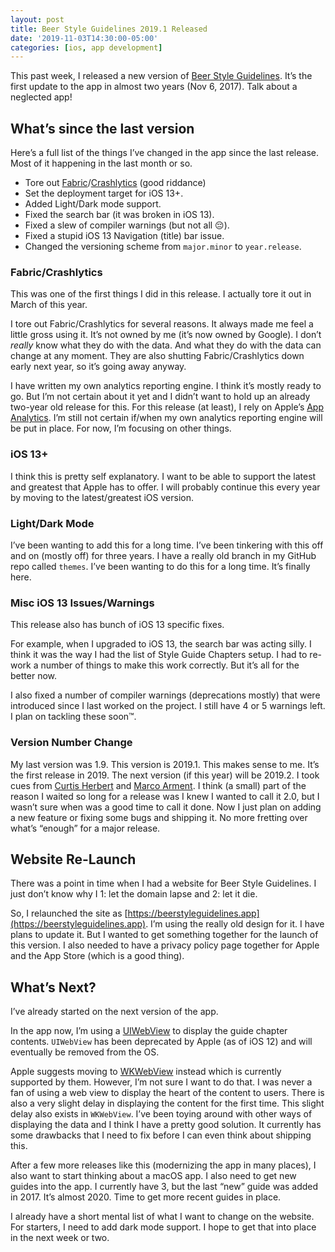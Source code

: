 ```yaml
---
layout: post
title: Beer Style Guidelines 2019.1 Released
date: '2019-11-03T14:30:00-05:00'
categories: [ios, app development]
---
```


This past week, I released a new version of [Beer Style Guidelines](https://apps.apple.com/us/app/beer-styles-bjcp-2015/id998139111?ls=1). It’s the first update to the app in almost two years (Nov 6, 2017). Talk about a neglected app! 

## What’s since the last version
Here’s a full list of the things I’ve changed in the app since the last release. Most of it happening in the last month or so. 

- Tore out [Fabric](https://get.fabric.io)/[Crashlytics](https://fabric.io/kits/ios/crashlytics) (good riddance)
- Set the deployment target for iOS 13+.
- Added Light/Dark mode support. 
- Fixed the search bar (it was broken in iOS 13).
- Fixed a slew of compiler warnings (but not all 😔).
- Fixed a stupid iOS 13 Navigation (title) bar issue.
- Changed the versioning scheme from `major.minor` to `year.release`. 

### Fabric/Crashlytics
This was one of the first things I did in this release. I actually tore it out in March of this year. 

I tore out Fabric/Crashlytics for several reasons. It always made me feel a little gross using it. It’s not owned by me (it’s now owned by Google). I don’t _really_ know what they do with the data. And what they do with the data can change at any moment. They are also shutting Fabric/Crashlytics down early next year, so it’s going away anyway. 

I have written my own analytics reporting engine. I think it’s mostly ready to go. But I’m not certain about it yet and I didn’t want to hold up an already two-year old release for this. For this release (at least), I rely on Apple’s [App Analytics](https://developer.apple.com/app-store-connect/analytics/).  I’m still not certain if/when my own analytics reporting engine will be put in place. For now, I’m focusing on other things. 

### iOS 13+ 
I think this is pretty self explanatory. I want to be able to support the latest and greatest that Apple has to offer. I will probably continue this every year by moving to the latest/greatest iOS version. 

### Light/Dark Mode
I’ve been wanting to add this for a long time. I’ve been tinkering with this off and on (mostly off) for three years. I have a really old branch in my GitHub repo called `themes`. I’ve been wanting to do this for a long time. It’s finally here. 

### Misc iOS 13 Issues/Warnings
This release also has bunch of iOS 13 specific fixes. 

For example, when I upgraded to iOS 13, the search bar was acting silly. I think it was the way I had the list of Style Guide Chapters setup. I had to re-work a number of things to make this work correctly. But it’s all for the better now. 

I also fixed a number of compiler warnings (deprecations mostly) that were introduced since I last worked on the project. I still have 4 or 5 warnings left. I plan on tackling these soon™.

### Version Number Change
My last version was 1.9. This version is 2019.1. This makes sense to me. It’s the first release in 2019. The next version (if this year) will be 2019.2. I took cues from [Curtis Herbert](https://blog.curtisherbert.com) and [Marco Arment](https://marco.org). I think (a small) part of the reason I waited so long for a release was I knew I wanted to call it 2.0, but I wasn’t sure when was a good time to call it done. Now I just plan on adding a new feature or fixing some bugs and shipping it. No more fretting over what’s “enough” for a major release. 

## Website Re-Launch
There was a point in time when I had a website for Beer Style Guidelines. I just don’t know why I 1: let the domain lapse and 2: let it die. 

So, I relaunched the site as [https://beerstyleguidelines.app](https://beerstyleguidelines.app). I’m using the really old design for it. I have plans to update it. But I wanted to get something together for the launch of this version. I also needed to have a privacy policy page together for Apple and the App Store (which is a good thing).

## What’s Next?
I’ve already started on the next version of the app. 

In the app now, I’m using a [UIWebView](https://developer.apple.com/documentation/uikit/uiwebview) to display the guide chapter contents. `UIWebView` has been deprecated by Apple (as of iOS 12) and will eventually be removed from the OS. 

Apple suggests moving to [WKWebView](https://developer.apple.com/documentation/webkit/wkwebview) instead which is currently supported by them. However, I’m not sure I want to do that. I was never a fan of using a web view to display the heart of the content to users. There is also a very slight delay in displaying the content for the first time. This slight delay also exists in `WKWebView`. I’ve been toying around with other ways of displaying the data and I think I have a pretty good solution. It currently has some drawbacks that I need to fix before I can even think about shipping this. 

After a few more releases like this (modernizing the app in many places), I also want to start thinking about a macOS app. I also need to get new guides into the app. I currently have 3, but the last “new” guide was added in 2017. It’s almost 2020. Time to get more recent guides in place. 

I already have a short mental list of what I want to change on the website. For starters, I need to add dark mode support. I hope to get that into place in the next week or two. 
